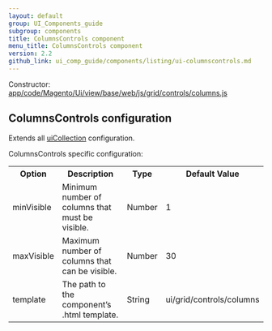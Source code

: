 ```yaml
---
layout: default
group: UI_Components_guide
subgroup: components
title: ColumnsControls component
menu_title: ColumnsControls component
version: 2.2
github_link: ui_comp_guide/components/listing/ui-сolumnsсontrols.md
---
```


Constructor: [app/code/Magento/Ui/view/base/web/js/grid/controls/columns.js]({{site.mage2200url}}app/code/Magento/Ui/view/base/web/js/grid/controls/columns.js)

## ColumnsControls configuration

Extends all [uiCollection]({{page.baseurl}}ui_comp_guide/concepts/ui_comp_uicollection_concept.html) configuration.

ColumnsControls specific configuration:

<table>
  <tr>
    <th>Option</th>
    <th>Description</th>
    <th>Type</th>
    <th>Default Value</th>
  </tr>
  <tr>
    <td>minVisible</td>
    <td>Minimum number of columns that must be visible.</td>
    <td>Number</td>
    <td>1</td>
  </tr>
  <tr>
    <td>maxVisible</td>
    <td>Maximum number of columns that can be visible.</td>
    <td>Number</td>
    <td>30</td>
  </tr>
  <tr>
    <td>template</td>
    <td>The path to the component’s .html template.</td>
    <td>String</td>
    <td>ui/grid/controls/columns</td>
  </tr>
</table>